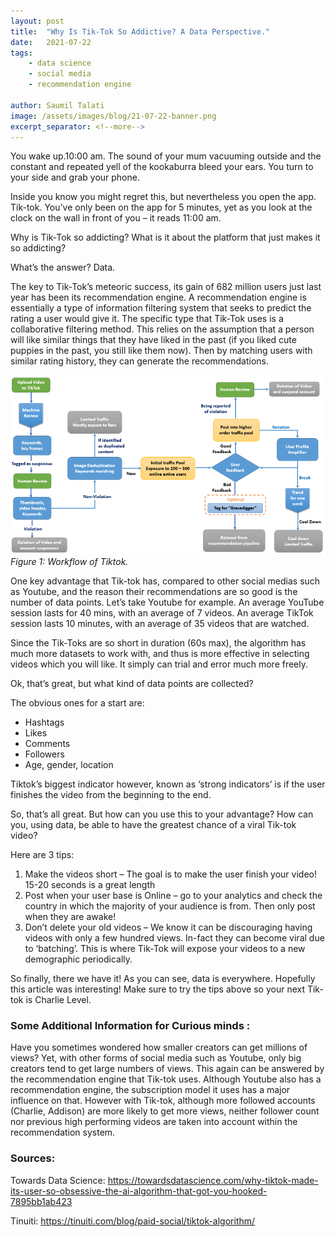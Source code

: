 ```yaml
---
layout: post
title:  "Why Is Tik-Tok So Addictive? A Data Perspective."
date:   2021-07-22
tags:
    - data science
    - social media
    - recommendation engine

author: Saumil Talati
image: /assets/images/blog/21-07-22-banner.png
excerpt_separator: <!--more-->
---
```


You wake up.10:00 am. The sound of your mum vacuuming outside and the constant and repeated yell of the kookaburra bleed your ears. You turn to your side and grab your phone. 

<!--more-->

Inside you know you might regret this, but nevertheless you open the app. Tik-tok. You’ve only been on the app for 5 minutes, yet as you look at the clock on the wall in front of you – it reads 11:00 am.

Why is Tik-Tok so addicting? What is it about the platform that just makes it so addicting?

What’s the answer? Data.

The key to Tik-Tok’s meteoric success, its gain of 682 million users just last year has been its recommendation engine. A recommendation engine is essentially a type of information filtering system that seeks to predict the rating a user would give it. The specific type that Tik-Tok uses is a collaborative filtering method. This relies on the assumption that a person will like similar things that they have liked in the past (if you liked cute puppies in the past, you still like them now). Then by matching users with similar rating history, they can generate the recommendations.

![Recommedation engine flowchart](/assets/images/blog/21-07-22-graph.png)
_Figure 1: Workflow of Tiktok._

One key advantage that Tik-tok has, compared to other social medias such as Youtube, and the reason their recommendations are so good is the number of data points. Let’s take Youtube for example. An average YouTube session lasts for 40 mins, with an average of 7 videos. An average TikTok session lasts 10 minutes, with an average of 35 videos that are watched.

Since the Tik-Toks are so short in duration (60s max), the algorithm has much more datasets to work with, and thus is more effective in selecting videos which you will like. It simply can trial and error much more freely.

Ok, that’s great, but what kind of data points are collected?

The obvious ones for a start are:
-	Hashtags
-	Likes
-	Comments
-	Followers
-	Age,  gender, location

Tiktok’s biggest indicator however, known as ‘strong indicators’ is if the user finishes the video from the beginning to the end.

So, that’s all great. But how can you use this to your advantage? How can you, using data, be able to have the greatest chance of a viral Tik-tok video?  

Here are 3 tips:
1.	Make the videos short – The goal is to make the user finish your video! 15-20 seconds is a great length
2.	Post when your user base is Online – go to your analytics and check the country in which the majority of your audience is from. Then only post when they are awake!
3.	Don’t delete your old videos – We know it can be discouraging having videos with only a few hundred views. In-fact they can become viral due to ‘batching’. This is where Tik-Tok will expose your videos to a new demographic periodically.


So finally, there we have it! As you can see, data is everywhere. Hopefully this article was interesting! Make sure to try the tips above so your next Tik-tok is Charlie Level.


### Some Additional Information for Curious minds :

Have you sometimes wondered how smaller creators can get millions of views? Yet, with other forms of social media such as Youtube, only big creators tend to get large numbers of views. This again can be answered by the recommendation engine that Tik-tok uses. Although Youtube also has a recommendation engine, the subscription model it uses has a major influence on that. However with Tik-tok, although more followed accounts (Charlie, Addison) are more likely to get more views, neither follower count nor previous high performing videos are taken into account within the recommendation system.



### Sources:

Towards Data Science: <https://towardsdatascience.com/why-tiktok-made-its-user-so-obsessive-the-ai-algorithm-that-got-you-hooked-7895bb1ab423>

Tinuiti:
<https://tinuiti.com/blog/paid-social/tiktok-algorithm/>
